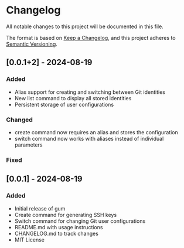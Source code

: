 # Changelog

All notable changes to this project will be documented in this file.

The format is based on [Keep a Changelog](https://keepachangelog.com/en/1.0.0/),
and this project adheres to [Semantic Versioning](https://semver.org/spec/v2.0.0.html).

## [0.0.1+2] - 2024-08-19

### Added

- Alias support for creating and switching between Git identities
- New list command to display all stored identities
- Persistent storage of user configurations

### Changed

- create command now requires an alias and stores the configuration
- switch command now works with aliases instead of individual parameters

### Fixed

## [0.0.1] - 2024-08-19

### Added
- Initial release of gum
- Create command for generating SSH keys
- Switch command for changing Git user configurations
- README.md with usage instructions
- CHANGELOG.md to track changes
- MIT License

[Unreleased]: https://github.com/permadart/gum/compare/v1.0.0...HEAD
[1.0.0]: https://github.com/permadart/gum/releases/tag/v1.0.0